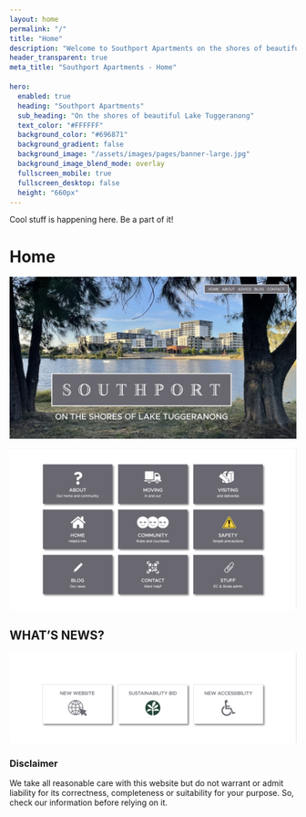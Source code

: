 ```yaml
---
layout: home
permalink: "/"
title: "Home"
description: "Welcome to Southport Apartments on the shores of beautiful Lake Tuggeranong"
header_transparent: true
meta_title: "Southport Apartments - Home"

hero:
  enabled: true
  heading: "Southport Apartments"
  sub_heading: "On the shores of beautiful Lake Tuggeranong"
  text_color: "#FFFFFF"
  background_color: "#696871"
  background_gradient: false
  background_image: "/assets/images/pages/banner-large.jpg"
  background_image_blend_mode: overlay
  fullscreen_mobile: true
  fullscreen_desktop: false
  height: "660px"
---
```


Cool stuff is happening here. Be a part of it!

# Home

![](/assets/images/pages/0-home-001.jpg)

![](/assets/images/pages/0-home-002.png)

## WHAT’S NEWS?

![](/assets/images/pages/0-home-003.png)

### Disclaimer

We take all reasonable care with this website but do not warrant or admit liability for its correctness, completeness or suitability for your purpose. So, check our information before relying on it.
